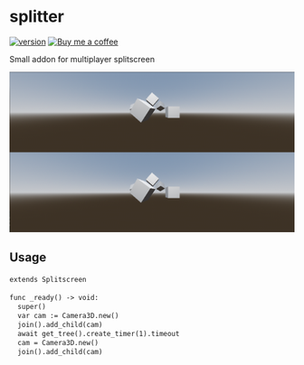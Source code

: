 # splitter

[![version](https://img.shields.io/badge/4.x-blue?logo=godot-engine&logoColor=white&label=godot&style=for-the-badge)](https://godotengine.org "Made with godot")
<a href='https://ko-fi.com/bendn' title='Buy me a coffee' target='_blank'><img height='28' src='https://storage.ko-fi.com/cdn/brandasset/kofi_button_red.png' alt='Buy me a coffee'> </a>

Small addon for multiplayer splitscreen

[![image](https://raw.githubusercontent.com/bend-n/splitter/main/.github/image.png)](_blank "Picture!")

## Usage

```GDScript
extends Splitscreen

func _ready() -> void:
  super()
  var cam := Camera3D.new()
  join().add_child(cam)
  await get_tree().create_timer(1).timeout
  cam = Camera3D.new()
  join().add_child(cam)
```
